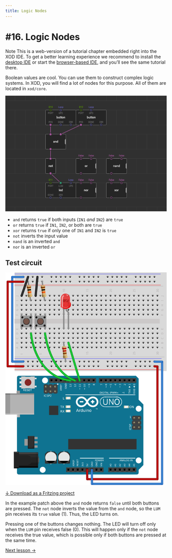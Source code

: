 ```yaml
---
title: Logic Nodes
---
```


# #16. Logic Nodes

<div class="ui segment note">
<span class="ui ribbon label">Note</span>
This is a web-version of a tutorial chapter embedded right into the XOD IDE.
To get a better learning experience we recommend to install the
<a href="/downloads/">desktop IDE</a> or start the
<a href="/ide/">browser-based IDE</a>, and you’ll see the same tutorial there.
</div>

Boolean values are cool. You can use them to construct complex logic systems. In
XOD, you will find a lot of nodes for this purpose. All of them are located in
`xod/core`.

![Patch](./patch.png)

- `and` returns `true` if both inputs (`IN1` _and_ `IN2`) are `true`
- `or` returns `true` if `IN1`, `IN2`, or both are `true`
- `xor` returns `true` if only one of `IN1` and `IN2` is `true`
- `not` inverts the input value
- `nand` is an inverted `and`
- `nor` is an inverted `or`

## Test circuit

![Circuit](./circuit.fz.png)

[↓ Download as a Fritzing project](./circuit.fzz)

In the example patch above the `and` node returns `false` until both buttons are
pressed. The `not` node inverts the value from the `and` node, so the `LUM` pin
receives its `true` value (1). Thus, the LED turns on.

Pressing one of the buttons changes nothing. The LED will turn off only when the
`LUM` pin receives false (0). This will happen only if the `not` node receives
the true value, which is possible only if both buttons are pressed at the same
time.

[Next lesson →](../17-ldr/)
